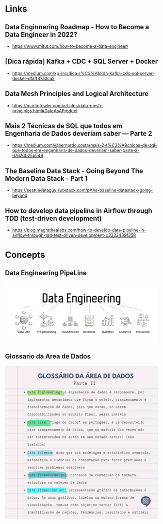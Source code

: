 # Links

## Data Enginnering Roadmap - How to Become a Data Engineer in 2022?
-  https://www.mltut.com/how-to-become-a-data-engineer/

## [Dica rápida] Kafka + CDC + SQL Server + Docker
- https://medium.com/xp-inc/dica-r%C3%A1pida-kafka-cdc-sql-server-docker-dfaff87a3ca2

## Data Mesh Principles and Logical Architecture
- https://martinfowler.com/articles/data-mesh-principles.html#DataAsAProduct

## Mais 2 Técnicas de SQL que todos em Engenharia de Dados deveriam saber — Parte 2
- https://medium.com/@bernardo.costa/mais-2-t%C3%A9cnicas-de-sql-que-todos-em-engenharia-de-dados-deveriam-saber-parte-2-67676025b549

## The Baseline Data Stack - Going Beyond The Modern Data Stack - Part 1
- https://seattledataguy.substack.com/p/the-baseline-datastack-going-beyond

## How to develop data pipeline in Airflow through TDD (test-driven development)
- https://blog.magrathealabs.com/how-to-develop-data-pipeline-in-airflow-through-tdd-test-driven-development-c3333439f358

# Concepts

## Data Engineering PipeLine
![](./src/DE_pipeline.jpg)

## Glossario da Area de Dados
![](./src/gloassario_area_dados.jpg)